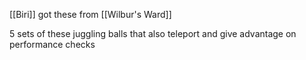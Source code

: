 [[Biri]] got these from [[Wilbur's Ward]]

5 sets of these juggling balls that also teleport and give advantage on performance checks